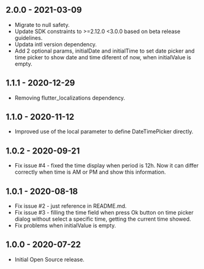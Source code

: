 ## 2.0.0 - 2021-03-09

* Migrate to null safety.
* Update SDK constraints to >=2.12.0 <3.0.0 based on beta release guidelines.
* Updata intl version dependency.
* Add 2 optional params, initialDate and initialTime to set date picker and time picker to show date and time diferent of now, when initialValue is empty.
  
## 1.1.1 - 2020-12-29

* Removing flutter_localizations dependency.
  
## 1.1.0 - 2020-11-12

* Improved use of the local parameter to define DateTimePicker directly.

## 1.0.2 - 2020-09-21

* Fix issue #4 - fixed the time display when period is 12h. Now it can differ correctly when time is AM or PM and show this information.

## 1.0.1 - 2020-08-18

* Fix issue #2 - just reference in README.md.
* Fix issue #3 - filling the time field when press Ok button on time picker dialog without select a specific time, getting the current time showed.
* Fix problems when initialValue is empty.

## 1.0.0 - 2020-07-22

* Initial Open Source release.
